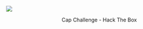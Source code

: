 <img src="https://i.ytimg.com/vi/_pjICT3pdNw/maxresdefault.jpg" /><div align="center">Cap Challenge - Hack The Box</div>
